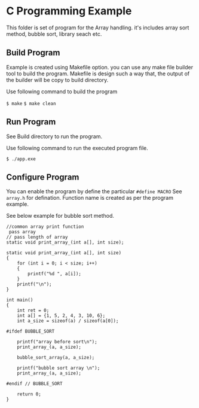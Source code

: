 # C Programming Example
This folder is set of program for the Array handling. it's includes array sort method, bubble sort, library seach etc.

## Build Program
Example is created using Makefile option. you can use any make file builder tool to build the program.
Makefile is design such a way that, the output of the builder will be copy to build directory. 

Use following command to build the program

`$ make`
`$ make clean`

## Run Program
See Build directory to run the program.

Use following command to run the executed program file.

`$ ./app.exe`

## Configure Program
You can enable the program by define the particular `#define MACRO` See `array.h` for defination.
Function name is created as per the program example. 

See below example for bubble sort method.

```
//common array print function
 pass array
// pass length of array
static void print_array_(int a[], int size);

static void print_array_(int a[], int size)
{
	for (int i = 0; i < size; i++)
	{
		printf("%d ", a[i]);
	}
	printf("\n");
}

int main()
{
	int ret = 0;
	int a[] = {1, 5, 2, 4, 3, 10, 6};
	int a_size = sizeof(a) / sizeof(a[0]);

#ifdef BUBBLE_SORT

	printf("array before sort\n");
	print_array_(a, a_size);

	bubble_sort_array(a, a_size);

	printf("bubble sort array \n");
	print_array_(a, a_size);

#endif // BUBBLE_SORT

	return 0;
}
```

	